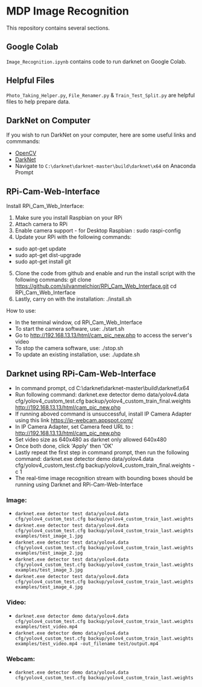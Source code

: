 # MDP Image Recognition
This repository contains several sections.

## Google Colab
`Image_Recognition.ipynb` contains code to run darknet on Google Colab.

## Helpful Files
`Photo_Taking_Helper.py`, `File_Renamer.py` & `Train_Test_Split.py` are helpful files to help prepare data.

## DarkNet on Computer
If you wish to run DarkNet on your computer, here are some useful links and commmands:

- [OpenCV](https://www.youtube.com/watch?v=YsmhKar8oOc)
- [DarkNet](https://www.youtube.com/watch?v=FE2GBeKuqpc)
- Navigate to `C:\darknet\darknet-master\build\darknet\x64` on Anaconda Prompt

## RPi-Cam-Web-Interface
Install RPi_Cam_Web_Interface:
1. Make sure you install Raspbian on your RPi
2. Attach camera to RPi
3. Enable camera support - for Desktop Raspbian : sudo raspi-config
4. Update your RPi with the following commands: 
- sudo apt-get update
- sudo apt-get dist-upgrade
- sudo apt-get install git
5. Clone the code from github and enable and run the install script with the following commands: git clone https://github.com/silvanmelchior/RPi_Cam_Web_Interface.git
cd RPi_Cam_Web_Interface
6. Lastly, carry on with the installation: ./install.sh

How to use:
- In the terminal window, cd RPi_Cam_Web_Interface
- To start the camera software, use: ./start.sh
- Go to http://192.168.13.13/html/cam_pic_new.php to access the server's video
- To stop the camera software, use: ./stop.sh
- To update an existing installation, use: ./update.sh

## Darknet using RPi-Cam-Web-Interface
- In command prompt, cd C:\darknet\darknet-master\build\darknet\x64
- Run following command: darknet.exe detector demo data/yolov4.data cfg/yolov4_custom_test.cfg backup/yolov4_custom_train_final.weights http://192.168.13.13/html/cam_pic_new.php
- If running aboved command is unsuccessful, install IP Camera Adapter using this link https://ip-webcam.appspot.com/
- In IP Camera Adapter, set Camera feed URL to : http://192.168.13.13/html/cam_pic_new.php
- Set video size as 640x480 as darknet only allowed 640x480
- Once both done, click 'Apply' then 'OK'
- Lastly repeat the first step in command prompt, then run the following command: darknet.exe detector demo data/yolov4.data cfg/yolov4_custom_test.cfg backup/yolov4_custom_train_final.weights -c 1
- The real-time image recognition stream with bounding boxes should be running using Darknet and RPi-Cam-Web-Interface

### Image:
- `darknet.exe detector test data/yolov4.data cfg/yolov4_custom_test.cfg backup/yolov4_custom_train_last.weights`
- `darknet.exe detector test data/yolov4.data cfg/yolov4_custom_test.cfg backup/yolov4_custom_train_last.weights examples/test_image_1.jpg`
- `darknet.exe detector test data/yolov4.data cfg/yolov4_custom_test.cfg backup/yolov4_custom_train_last.weights examples/test_image_2.jpg`
- `darknet.exe detector test data/yolov4.data cfg/yolov4_custom_test.cfg backup/yolov4_custom_train_last.weights examples/test_image_3.jpg`
- `darknet.exe detector test data/yolov4.data cfg/yolov4_custom_test.cfg backup/yolov4_custom_train_last.weights examples/test_image_4.jpg`

### Video:
- `darknet.exe detector demo data/yolov4.data cfg/yolov4_custom_test.cfg backup/yolov4_custom_train_last.weights examples/test_video.mp4`
- `darknet.exe detector demo data/yolov4.data cfg/yolov4_custom_test.cfg backup/yolov4_custom_train_last.weights examples/test_video.mp4 -out_filename test/output.mp4`

### Webcam:
- `darknet.exe detector demo data/yolov4.data cfg/yolov4_custom_test.cfg backup/yolov4_custom_train_last.weights`
